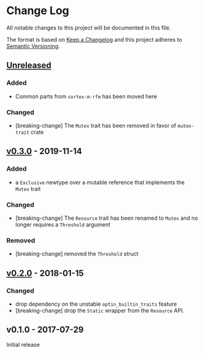 # Change Log

All notable changes to this project will be documented in this file.

The format is based on [Keep a Changelog](http://keepachangelog.com/)
and this project adheres to [Semantic Versioning](http://semver.org/).

## [Unreleased]

### Added

-  Common parts from `cortex-m-rfm` has been moved here

### Changed

- [breaking-change] The `Mutex` trait has been removed in favor of `mutex-trait` crate

## [v0.3.0] - 2019-11-14

### Added

- a `Exclusive` newtype over a mutable reference that implements the `Mutex`
  trait

### Changed

- [breaking-change] The `Resource` trait has been renamed to `Mutex` and no
  longer requires a `Threshold` argument

### Removed

- [breaking-change] removed the `Threshold` struct

## [v0.2.0] - 2018-01-15

### Changed

- drop dependency on the unstable `optin_builtin_traits` feature
- [breaking-change] drop the `Static` wrapper from the `Resource` API.

## v0.1.0 - 2017-07-29

Initial release

[Unreleased]: https://github.com/rtfm-rs/rtfm-core/compare/v0.3.0...HEAD
[v0.3.0]: https://github.com/rtfm-rs/rtfm-core/compare/v0.2.0...v0.3.0
[v0.2.0]: https://github.com/rtfm-rs/rtfm-core/compare/v0.1.0...v0.2.0
